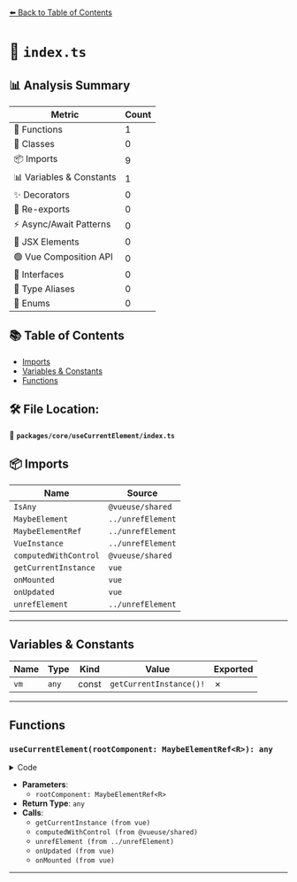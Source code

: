 [⬅️ Back to Table of Contents](../../../index.md)

# 📄 `index.ts`

## 📊 Analysis Summary

| Metric | Count |
|--------|-------|
| 🔧 Functions | 1 |
| 🧱 Classes | 0 |
| 📦 Imports | 9 |
| 📊 Variables & Constants | 1 |
| ✨ Decorators | 0 |
| 🔄 Re-exports | 0 |
| ⚡ Async/Await Patterns | 0 |
| 💠 JSX Elements | 0 |
| 🟢 Vue Composition API | 0 |
| 📐 Interfaces | 0 |
| 📑 Type Aliases | 0 |
| 🎯 Enums | 0 |

## 📚 Table of Contents

- [Imports](#imports)
- [Variables & Constants](#variables-constants)
- [Functions](#functions)

## 🛠️ File Location:
📂 **`packages/core/useCurrentElement/index.ts`**

## 📦 Imports

| Name | Source |
|------|--------|
| `IsAny` | `@vueuse/shared` |
| `MaybeElement` | `../unrefElement` |
| `MaybeElementRef` | `../unrefElement` |
| `VueInstance` | `../unrefElement` |
| `computedWithControl` | `@vueuse/shared` |
| `getCurrentInstance` | `vue` |
| `onMounted` | `vue` |
| `onUpdated` | `vue` |
| `unrefElement` | `../unrefElement` |


---

## Variables & Constants

| Name | Type | Kind | Value | Exported |
|------|------|------|-------|----------|
| `vm` | `any` | const | `getCurrentInstance()!` | ✗ |


---

## Functions

### `useCurrentElement(rootComponent: MaybeElementRef<R>): any`

<details><summary>Code</summary>

```ts
export function useCurrentElement<
  T extends MaybeElement = MaybeElement,
  R extends VueInstance = VueInstance,
  E extends MaybeElement = MaybeElement extends T ? IsAny<R['$el']> extends false ? R['$el'] : T : T,
>(
  rootComponent?: MaybeElementRef<R>,
) {
  const vm = getCurrentInstance()!
  const currentElement = computedWithControl(
    () => null,
    () => (rootComponent ? unrefElement(rootComponent) : vm.proxy!.$el) as E,
  )

  onUpdated(currentElement.trigger)
  onMounted(currentElement.trigger)

  return currentElement
}
```
</details>

- **Parameters**:
  - `rootComponent: MaybeElementRef<R>`
- **Return Type**: `any`
- **Calls**:
  - `getCurrentInstance (from vue)`
  - `computedWithControl (from @vueuse/shared)`
  - `unrefElement (from ../unrefElement)`
  - `onUpdated (from vue)`
  - `onMounted (from vue)`

---